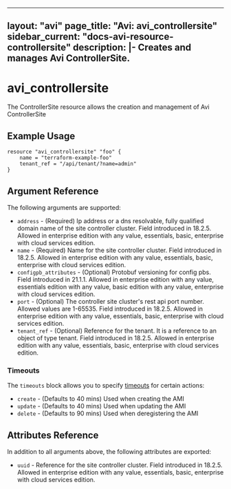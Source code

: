<!--
    Copyright 2021 VMware, Inc.
    SPDX-License-Identifier: Mozilla Public License 2.0
-->
---
layout: "avi"
page_title: "Avi: avi_controllersite"
sidebar_current: "docs-avi-resource-controllersite"
description: |-
  Creates and manages Avi ControllerSite.
---

# avi_controllersite

The ControllerSite resource allows the creation and management of Avi ControllerSite

## Example Usage

```hcl
resource "avi_controllersite" "foo" {
    name = "terraform-example-foo"
    tenant_ref = "/api/tenant/?name=admin"
}
```

## Argument Reference

The following arguments are supported:

* `address` - (Required) Ip address or a dns resolvable, fully qualified domain name of the site controller cluster. Field introduced in 18.2.5. Allowed in enterprise edition with any value, essentials, basic, enterprise with cloud services edition.
* `name` - (Required) Name for the site controller cluster. Field introduced in 18.2.5. Allowed in enterprise edition with any value, essentials, basic, enterprise with cloud services edition.
* `configpb_attributes` - (Optional) Protobuf versioning for config pbs. Field introduced in 21.1.1. Allowed in enterprise edition with any value, essentials edition with any value, basic edition with any value, enterprise with cloud services edition.
* `port` - (Optional) The controller site cluster's rest api port number. Allowed values are 1-65535. Field introduced in 18.2.5. Allowed in enterprise edition with any value, essentials, basic, enterprise with cloud services edition.
* `tenant_ref` - (Optional) Reference for the tenant. It is a reference to an object of type tenant. Field introduced in 18.2.5. Allowed in enterprise edition with any value, essentials, basic, enterprise with cloud services edition.


### Timeouts

The `timeouts` block allows you to specify [timeouts](https://www.terraform.io/docs/configuration/resources.html#timeouts) for certain actions:

* `create` - (Defaults to 40 mins) Used when creating the AMI
* `update` - (Defaults to 40 mins) Used when updating the AMI
* `delete` - (Defaults to 90 mins) Used when deregistering the AMI

## Attributes Reference

In addition to all arguments above, the following attributes are exported:

* `uuid` -  Reference for the site controller cluster. Field introduced in 18.2.5. Allowed in enterprise edition with any value, essentials, basic, enterprise with cloud services edition.

